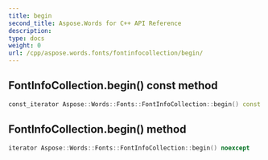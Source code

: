 ```yaml
---
title: begin
second_title: Aspose.Words for C++ API Reference
description: 
type: docs
weight: 0
url: /cpp/aspose.words.fonts/fontinfocollection/begin/
---
```

## FontInfoCollection.begin() const method




```cpp
const_iterator Aspose::Words::Fonts::FontInfoCollection::begin() const noexcept
```

## FontInfoCollection.begin() method




```cpp
iterator Aspose::Words::Fonts::FontInfoCollection::begin() noexcept
```

